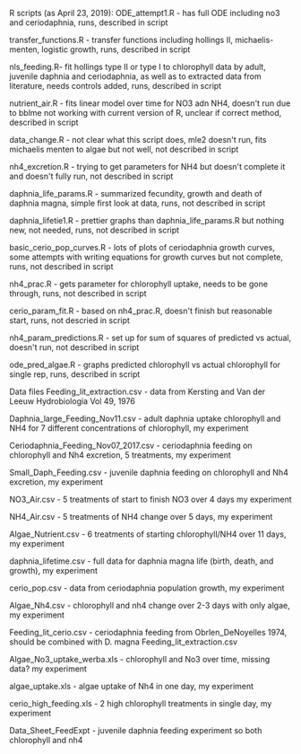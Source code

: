 R scripts (as April 23, 2019):
ODE_attempt1.R - has full ODE including no3 and ceriodaphnia, runs, described in script

transfer_functions.R - transfer functions including hollings II, michaelis-menten, logistic growth, runs, described in script

nls_feeding.R- fit hollings type II or type I to chlorophyll data by adult, juvenile daphnia and ceriodaphnia, as well as to extracted data from literature, needs controls added, runs, described in script

nutrient_air.R - fits linear model over time for NO3 adn NH4, doesn't run due to bblme not working with current version of R, unclear if correct method, described in script

data_change.R - not clear what this script does, mle2 doesn't run, fits michaelis menten to algae but not well, not described in script

nh4_excretion.R - trying to get parameters for NH4 but doesn't complete it and doesn't fully run, not described in script

daphnia_life_params.R - summarized fecundity, growth and death of daphnia magna, simple first look at data, runs, not described in script

daphnia_lifetie1.R - prettier graphs than daphnia_life_params.R but nothing new, not needed, runs, not described in script

basic_cerio_pop_curves.R - lots of plots of ceriodaphnia growth curves, some attempts with writing equations for growth curves but not complete, runs, not described in script

nh4_prac.R - gets parameter for chlorophyll uptake, needs to be gone through, runs, not described in script

cerio_param_fit.R - based on nh4_prac.R, doesn't finish but reasonable start, runs, not descried in script

nh4_param_predictions.R - set up for sum of squares of predicted vs actual, doesn't run, not described in script

ode_pred_algae.R - graphs predicted chlorophyll vs actual chlorophyll for single rep, runs, described in script

Data files
Feeding_lit_extraction.csv - data from Kersting and Van der Leeuw Hydrobiologia Vol 49, 1976

Daphnia_large_Feeding_Nov11.csv - adult daphnia uptake chlorophyll and NH4 for 7 different concentrations of chlorophyll, my experiment

Ceriodaphnia_Feeding_Nov07_2017.csv - ceriodaphnia feeding on chlorophyll and Nh4 excretion, 5 treatments, my experiment

Small_Daph_Feeding.csv - juvenile daphnia feeding on chlorophyll and Nh4 excretion, my experiment

NO3_Air.csv - 5 treatments of start to finish NO3 over 4 days my experiment

NH4_Air.csv - 5 treatments of NH4 change over 5 days, my experiment

Algae_Nutrient.csv - 6 treatments of starting chlorophyll/NH4 over 11 days, my experiment

daphnia_lifetime.csv - full data for daphnia magna life (birth, death, and growth), my experiment

cerio_pop.csv - data from ceriodaphnia population growth, my experiment

Algae_Nh4.csv - chlorophyll and nh4 change over 2-3 days with only algae, my experiment

Feeding_lit_cerio.csv - ceriodaphnia feeding from Obrlen_DeNoyelles 1974, should be combined with D. magna Feeding_lit_extraction.csv

Algae_No3_uptake_werba.xls - chlorophyll and No3 over time, missing data? my experiment

algae_uptake.xls - algae uptake of Nh4 in one day, my experiment

cerio_high_feeding.xls - 2 high chlorophyll treatments in single day, my experiment

Data_Sheet_FeedExpt - juvenile daphnia feeding experiment so both chlorophyll and nh4


